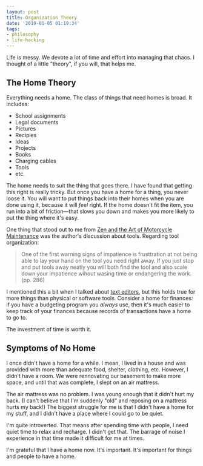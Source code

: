 ```yaml
---
layout: post
title: Organization Theory
date: '2019-01-05 01:19:34'
tags:
- philosophy
- life-hacking
---
```


Life is messy. We devote a lot of time and effort into managing that chaos. I thought of a little "theory", if you will, that helps me.

## The Home Theory

Everything needs a home. The class of things that need homes is broad. It includes:

- School assignments
- Legal documents
- Pictures
- Recipies
- Ideas
- Projects
- Books
- Charging cables
- Tools
- etc.

The home needs to suit the thing that goes there. I have found that getting this right is really tricky. But once you have a home for a thing, you never loose it. You will want to put things back into their homes when you are done using it, because it will _feel_ right. If the home doesn't fit the item, you run into a bit of friction—that slows you down and makes you more likely to put the thing where it's easy.

One thing that stood out to me from [Zen and the Art of Motorcycle Maintenance](https://en.wikipedia.org/wiki/Zen_and_the_Art_of_Motorcycle_Maintenance) was the author's discussion about tools. Regarding tool organization:

> One of the first warning signs of impatience is frusttration at not being able to lay your hand on the tool you need right away. If you just stop and put tools away neatly you will both find the tool and also scale down your impatience wihout wasing time or endangering the work. (pp. 286)

I mentioned this a bit when I talked about [text editors](https://ashton.wiersdorf.org/editor-apology/), but this holds true for more things than physical or software tools. Consider a home for finances: if you have a budgeting program you _always_ use, then it's much easier to keep track of your finances because records of transactions have a home to go to.

The investment of time is worth it.

## Symptoms of No Home

I once didn't have a home for a while. I mean, I lived in a house and was provided with more than adequate food, shelter, clothing, etc. However, I didn't have a room. We were rennovating our basement to make more space, and until that was complete, I slept on an air mattress.

The air mattress was no problem. I was young enough that it didn't hurt my back. (I can't believe that I'm suddenly "old" and reposing on a mattress hurts my back!) The biggest struggle for me is that I didn't have a home for my stuff, and I didn't have a place where I could go to be quiet.

I'm quite introverted. That means after spending time with people, I need quiet time to relax and recharge. I didn't get that. The barrage of noise I experience in that time made it difficult for me at times.

I'm grateful that I have a home now. It's important. It's important for things and people to have a home.

